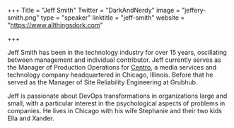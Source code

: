 +++
Title = "Jeff Smith"
Twitter = "DarkAndNerdy"
image = "jeffery-smith.png"
type = "speaker"
linktitle = "jeff-smith"
website = "https://www.allthingsdork.com"

+++

Jeff Smith has been in the technology industry for over 15 years,
oscillating between management and individual contributor. Jeff
currently serves as the Manager of Production Operations for
[Centro](https://www.centro.net), a media services and technology
company headquartered in Chicago, Illinois. Before that he served as the
Manager of Site Reliability Engineering at Grubhub.


Jeff is passionate about DevOps transformations in organizations large
and small, with a particular interest in the psychological aspects of
problems in companies. He lives in Chicago with his wife Stephanie and
their two kids Ella and Xander.
